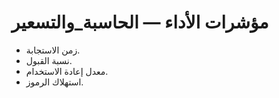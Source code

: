 # مؤشرات الأداء — الحاسبة_والتسعير

- زمن الاستجابة.
- نسبة القبول.
- معدل إعادة الاستخدام.
- استهلاك الرموز.

